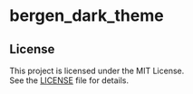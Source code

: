 # bergen_dark_theme

## License
This project is licensed under the MIT License.\
See the [LICENSE](LICENSE.txt) file for details.
